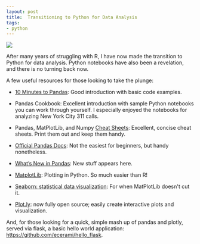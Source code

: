 ```yaml
--- 
layout: post 
title:  Transitioning to Python for Data Analysis
tags:
- python
---
```


<div class="logo-right">
	<img src="http://f.cl.ly/items/0G0u0A0P290Z3f0B3b3M/imgres.png">
</div>

After many years of struggling with R, I have now made the transition to Python for data analysis.  Python notebooks have also been a revelation, and there is no turning back now.

A few useful resources for those looking to take the plunge:

* <a href="http://pandas.pydata.org/pandas-docs/stable/10min.html">10 Minutes to Pandas</a>:  Good introduction with basic code examples.

* <a ref="https://github.com/jvns/pandas-cookbook">Pandas Cookbook</a>:  Excellent introduction with sample Python notebooks you can work through yourself.  I especially enjoyed the notebooks for analyzing New York City 311 calls.

* Pandas, MatPlotLib, and Numpy <a href=" https://drive.google.com/folderview?id=0ByIrJAE4KMTtaGhRcXkxNHhmY2M">Cheat Sheets</a>:  Excellent, concise cheat sheets.  Print them out and keep them handy.

* <a href="http://pandas.pydata.org/pandas-docs/stable/">Official Pandas Docs</a>:  Not the easiest for beginners, but handy nonetheless.

* <a href="http://pandas.pydata.org">What’s New in Pandas</a>:  New stuff appears here.

* <a href="http://matplotlib.org/">MatplotLib</a>:  Plotting in Python.  So much easier than R!

* <a href="http://stanford.edu/~mwaskom/software/seaborn/">Seaborn: statistical data visualization</a>:  For when MatPlotLib doesn't cut it.

* <a href="https://plot.ly/python">Plot.ly</a>:  now fully open source;  easily create interactive plots and visualization.

And, for those looking for a quick, simple mash up of pandas and plotly, served via flask, a basic hello world application:  <a href="https://github.com/ecerami/hello_flask">https://github.com/ecerami/hello_flask</a>.
